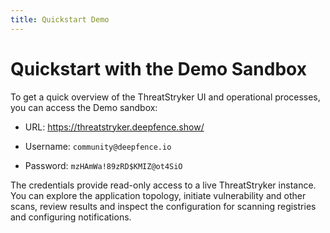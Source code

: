 ```yaml
---
title: Quickstart Demo
---
```


# Quickstart with the Demo Sandbox

To get a quick overview of the ThreatStryker UI and operational processes, you can access the Demo sandbox:

 * URL: https://threatstryker.deepfence.show/

 * Username: `community@deepfence.io`

 * Password: `mzHAmWa!89zRD$KMIZ@ot4SiO`

The credentials provide read-only access to a live ThreatStryker instance.  You can explore the application topology, initiate vulnerability and other scans, review results and inspect the configuration for scanning registries and configuring notifications.
